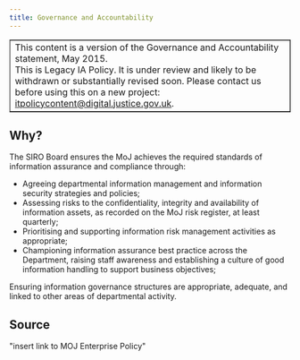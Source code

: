 ```yaml
---
title: Governance and Accountability
---
```


<table border='1'>
<tr>
<td>This content is a version of the Governance and Accountability statement, May 2015.<br/>
This is Legacy IA Policy. It is under review and likely to be withdrawn or substantially revised soon. Please contact us before using this on a new project: <a href="mailto:itpolicycontent@digital.justice.gov.uk?subject=governance-and-accountability">itpolicycontent@digital.justice.gov.uk</a>.</td>
</tr>
</table>

## Why?

The SIRO Board ensures the MoJ achieves the required standards of information assurance and compliance through:

*   Agreeing departmental information management and information security strategies and policies;
*   Assessing risks to the confidentiality, integrity and availability of information assets, as recorded on the MoJ risk register, at least quarterly;
*   Prioritising and supporting information risk management activities as appropriate;
*   Championing information assurance best practice across the Department, raising staff awareness and establishing a culture of good information handling to support business objectives;

Ensuring information governance structures are appropriate, adequate, and linked to other areas of departmental activity. 

## Source

"insert link to MOJ Enterprise Policy"